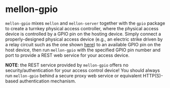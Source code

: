 # mellon-gpio

`mellon-gpio` mixes `mellon` and `mellon-server` together with the
`gpio` package to create a turnkey physical access controller, where
the physical access device is controlled by a GPIO pin on the hosting
device. Simply connect a properly-designed physical access device
(e.g., an electric strike driven by a relay circuit such as the one
shown
[here](http://www.petervis.com/Raspberry_PI/Driving_Relays_with_CMOS_and_TTL_Outputs/Driving_Relays_with_CMOS_and_TTL_Outputs.html))
to an available GPIO pin on the host device, then run `mellon-gpio`
with the specified GPIO pin number and port to provide a REST web
service for your access device.

**NOTE**: the REST service provided by `mellon-gpio` offers no
security/authentication for your access control device! You should
always run `mellon-gpio` behind a secure proxy web service or equivalent
HTTP(S)-based authentication mechanism.
